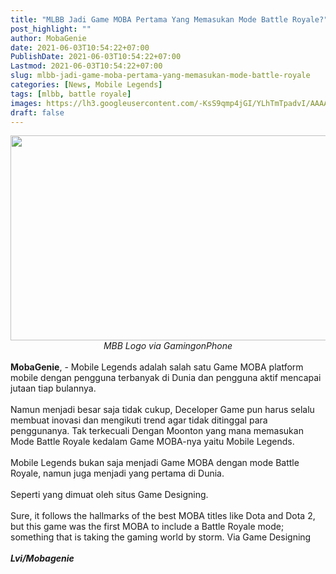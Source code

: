 ```yaml
---
title: "MLBB Jadi Game MOBA Pertama Yang Memasukan Mode Battle Royale?"
post_highlight: ""
author: MobaGenie
date: 2021-06-03T10:54:22+07:00
PublishDate: 2021-06-03T10:54:22+07:00
Lastmod: 2021-06-03T10:54:22+07:00
slug: mlbb-jadi-game-moba-pertama-yang-memasukan-mode-battle-royale
categories: [News, Mobile Legends]
tags: [mlbb, battle royale]
images: https://lh3.googleusercontent.com/-KsS9qmp4jGI/YLhTmTpadvI/AAAAAAAAByE/C6YXVP2gct8s5a9RPe9GRn1WpgCbnqtiwCLcBGAsYHQ/s1600/IMG_ORG_1622692647646.jpeg
draft: false
---
```

<div><div text-align: center;"><a href="https://lh3.googleusercontent.com/-KsS9qmp4jGI/YLhTmTpadvI/AAAAAAAAByE/C6YXVP2gct8s5a9RPe9GRn1WpgCbnqtiwCLcBGAsYHQ/s1600/IMG_ORG_1622692647646.jpeg"  ><img  src="https://lh3.googleusercontent.com/-KsS9qmp4jGI/YLhTmTpadvI/AAAAAAAAByE/C6YXVP2gct8s5a9RPe9GRn1WpgCbnqtiwCLcBGAsYHQ/s1600/IMG_ORG_1622692647646.jpeg"  width="640" height="328"  ></a></div><i><div style="text-align: center;"><i>MBB Logo via GamingonPhone</i></div></i><div style="text-align: center;"><br>
</div></div><div><b style="">MobaGenie</b>, - Mobile Legends adalah salah satu Game MOBA platform mobile dengan pengguna terbanyak di Dunia dan pengguna aktif mencapai jutaan tiap bulannya.</div><div><br>
</div><div>Namun menjadi besar saja tidak cukup, Deceloper Game pun harus selalu membuat inovasi dan mengikuti trend agar tidak ditinggal para penggunanya. Tak terkecuali Dengan Moonton yang mana memasukan Mode Battle Royale kedalam Game MOBA-nya yaitu Mobile Legends.&nbsp;</div><div><br>
</div><div>Mobile Legends bukan saja menjadi Game MOBA dengan mode Battle Royale, namun juga menjadi yang pertama di Dunia.&nbsp;</div><div><br>
</div><div>Seperti yang dimuat oleh situs Game Designing.&nbsp;</div><div><br>
</div><div>Sure, it follows the hallmarks of the best MOBA titles like Dota and Dota 2, but this game was the first MOBA to include a Battle Royale mode; something that is taking the gaming world by storm. Via Game Designing</div><div><br>
</div><div><i><b>Lvi/Mobagenie</b></i></div><div><br>
</div>

